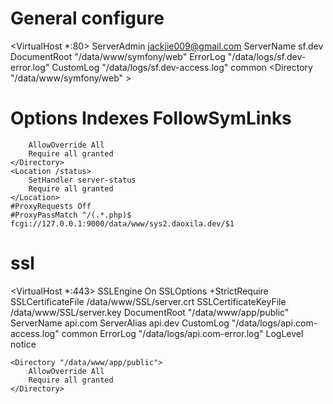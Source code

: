 # General configure
<VirtualHost *:80>
    ServerAdmin jackjie009@gmail.com
    ServerName sf.dev 
    DocumentRoot "/data/www/symfony/web"
    ErrorLog "/data/logs/sf.dev-error.log"
    CustomLog "/data/logs/sf.dev-access.log" common
    <Directory "/data/www/symfony/web" >
#       Options Indexes FollowSymLinks 
        AllowOverride All 
        Require all granted
    </Directory>
    <Location /status>
        SetHandler server-status
        Require all granted
    </Location>
    #ProxyRequests Off
    #ProxyPassMatch ^/(.*.php)$ fcgi://127.0.0.1:9000/data/www/sys2.daoxila.dev/$1
</VirtualHost>


# ssl
<VirtualHost *:443>
    SSLEngine On
    SSLOptions +StrictRequire
    SSLCertificateFile /data/www/SSL/server.crt
    SSLCertificateKeyFile /data/www/SSL/server.key
    DocumentRoot "/data/www/app/public"
    ServerName api.com
    ServerAlias api.dev
    CustomLog "/data/logs/api.com-access.log" common
    ErrorLog "/data/logs/api.com-error.log"
    LogLevel notice

    <Directory "/data/www/app/public">
        AllowOverride All
        Require all granted
    </Directory>
</VirtualHost>

